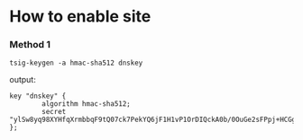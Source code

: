 
# How to enable site 

### Method 1

```
tsig-keygen -a hmac-sha512 dnskey

```
output:
```
key "dnskey" {
        algorithm hmac-sha512;
        secret "ylSw8yq98XYHfqXrmbbqF9tQ07ck7PekYQ6jF1H1vP1OrDIQckA0b/0OuGe2sFPpj+HCGg/cE1Pj4Viyi8r09w==";
};
```









